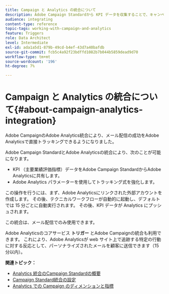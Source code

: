 ```yaml
---
title: Campaign と Analytics の統合について
description: Adobe Campaign Standardから KPI データを収集することで、キャンペーンデータをAdobe Analyticsと共有して、Adobe Campaignからメールマーケティング指標を測定できるようになりました。
audience: integrating
content-type: reference
topic-tags: working-with-campaign-and-analytics
feature: Triggers
role: Data Architect
level: Intermediate
exl-id: ada1a5d1-879b-49cd-b4ef-43d7a40bafdb
source-git-commit: fcb5c4a92f23bdffd1082b7b044b5859dead9d70
workflow-type: tm+mt
source-wordcount: '196'
ht-degree: 7%

---
```


# Campaign と Analytics の統合について{#about-campaign-analytics-integration}

Adobe CampaignのAdobe Analytics統合により、メール配信の成功をAdobe Analyticsで直接トラッキングできるようになりました。

Adobe Campaign StandardとAdobe Analyticsの統合により、次のことが可能になります。

* KPI （主要業績評価指標）データをAdobe Campaign StandardからAdobe Analyticsに共有します。
* Adobe Analytics パラメーターを使用してトラッキング式を強化します。

この操作を行うには、まず、Adobe Analyticsにリンクされた外部アカウントを作成します。 その後、テクニカルワークフローが自動的に起動し、デフォルトでは 15 分ごとに自動実行されます。 その後、KPI データが Analytics にプッシュされます。

この統合は、メール配信でのみ使用できます。

Adobe Analyticsのコアサービス **トリガー** とAdobe Campaignの統合も利用できます。 これにより、Adobe Analyticsが web サイト上で追跡する特定の行動に対する反応として、パーソナライズされたメールを顧客に送信できます（15 分以内）。

**関連トピック：**

* [Analytics 統合のCampaign Standardの概要 ](https://experienceleague.adobe.com/docs/analytics/integration/adobe-campaign.html)
* [Campaign Standard統合の設定 ](https://experienceleague.adobe.com/docs/campaign-standard/using/integrating-with-adobe-cloud/working-with-campaign-and-analytics/configure-campaign-analytics-integration.html)
* [Analytics での Campaign のディメンションと指標](../../integrating/using/campaign-dimensions-and-metrics-in-analytics.md)
